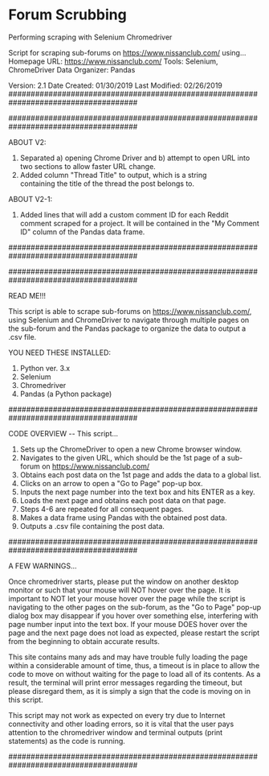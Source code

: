 # Forum Scrubbing
Performing scraping with Selenium Chromedriver

Script for scraping sub-forums on https://www.nissanclub.com/ using...
Homepage URL: https://www.nissanclub.com/
Tools: Selenium, ChromeDriver
Data Organizer: Pandas

Version: 2.1
Date Created: 01/30/2019
Last Modified: 02/26/2019
#####################################################################################

#####################################################################################

ABOUT V2:

1. Separated a) opening Chrome Driver and b) attempt to open URL
   into two sections to allow faster URL change.
2. Added column "Thread Title" to output, which is a string  
   containing the title of the thread the post belongs to.

ABOUT V2-1:

1. Added lines that will add a custom comment ID for each Reddit comment scraped
   for a project. It will be contained in the "My Comment ID" column of the
   Pandas data frame.

#####################################################################################

#####################################################################################

READ ME!!!

This script is able to scrape sub-forums on https://www.nissanclub.com/,
using Selenium and ChromeDriver to navigate through multiple pages on the sub-forum
and the Pandas package to organize the data to output a .csv file.

YOU NEED THESE INSTALLED:
1. Python ver. 3.x
2. Selenium
3. Chromedriver
4. Pandas (a Python package)

#####################################################################################

CODE OVERVIEW -- This script...

1. Sets up the ChromeDriver to open a new Chrome browser window.
2. Navigates to the given URL, which should be the 1st page of a sub-forum on
   https://www.nissanclub.com/
3. Obtains each post data on the 1st page and adds the data to a global list.
4. Clicks on an arrow to open a "Go to Page" pop-up box.
5. Inputs the next page number into the text box and hits ENTER as a key.
6. Loads the next page and obtains each post data on that page.
7. Steps 4-6 are repeated for all consequent pages.
8. Makes a data frame using Pandas with the obtained post data.
9. Outputs a .csv file containing the post data.

#####################################################################################

A FEW WARNINGS...

Once chromedriver starts, please put the window on another desktop monitor or
such that your mouse will NOT hover over the page. It is important to NOT let
your mouse hover over the page while the script is navigating to the other pages
on the sub-forum, as the "Go to Page" pop-up dialog box may disappear if you
hover over something else, interfering with page number input into the text box.
If your mouse DOES hover over the page and the next page does not load as
expected, please restart the script from the beginning to obtain accurate results.

This site contains many ads and may have trouble fully loading the page within
a considerable amount of time, thus, a timeout is in place to allow the code to
move on without waiting for the page to load all of its contents.
As a result, the terminal will print error messages regarding the timeout, but
please disregard them, as it is simply a sign that the code is moving on
in this script.

This script may not work as expected on every try due to Internet connectivity
and other loading errors, so it is vital that the user pays attention to the
chromedriver window and terminal outputs (print statements) as the code is running.

#####################################################################################


